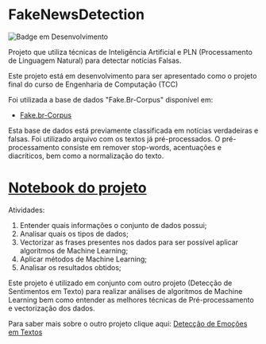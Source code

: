 # FakeNewsDetection


![Badge em Desenvolvimento](http://img.shields.io/static/v1?label=STATUS&message=EM%20DESENVOLVIMENTO&color=GREEN&style=for-the-badge)


Projeto que utiliza técnicas de Inteligência Artificial e PLN (Processamento de Linguagem Natural) para detectar notícias Falsas.

Este projeto está em desenvolvimento para ser apresentado como o projeto final do curso de Engenharia de Computação (TCC)

Foi utilizada a base de dados "Fake.Br-Corpus" disponível em: 
* [Fake.br-Corpus](https://github.com/roneysco/Fake.br-Corpus)

Esta base de dados está previamente classificada em notícias verdadeiras e falsas. Foi utilizado arquivo com os textos já pré-processados. 
O pré-processamento consiste em remover stop-words, acentuações e diacríticos, bem como a normalização do texto.


# [Notebook do projeto](https://github.com/lucca-fsc/EmotionDetection/blob/main/Sentiment_Analysis_with_SkLearn.ipynb)

Atividades:
1. Entender quais informações o conjunto de dados possui;
2. Analisar quais os tipos de dados;
3. Vectorizar as frases presentes nos dados para ser possível aplicar algoritmos de Machine Learning;
4. Aplicar métodos de Machine Learning;
5. Analisar os resultados obtidos;

Este projeto é utilizado em conjunto com outro projeto (Detecção de Sentimentos em Texto) para realizar análises de algoritmos de Machine Learning bem como entender as melhores técnicas de Pré-processamento e vectorização dos dados.

Para saber mais sobre o outro projeto clique aqui: [Detecção de Emoções em Textos](https://github.com/lucca-fsc/EmotionDetection) 
